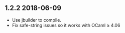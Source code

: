 1.2.2 2018-06-09
----------------

- Use jbuilder to compile.
- Fix safe-string issues so it works with OCaml ≥ 4.06
